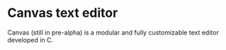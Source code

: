 # Canvas text editor

Canvas (still in pre-alpha) is a modular and fully customizable text editor developed in C.
